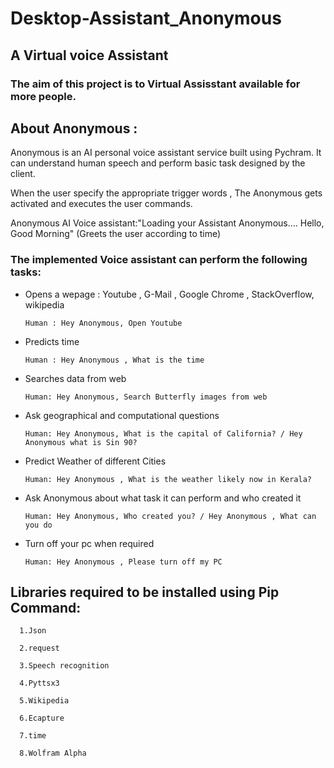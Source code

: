 # Desktop-Assistant_Anonymous

## A Virtual voice Assistant

### The aim of this project is to Virtual Assisstant available for more people.

## About Anonymous : 

Anonymous is an AI personal voice assistant service built using Pychram. It can understand human speech and perform basic task designed by the client.

When the user specify the appropriate trigger words , The Anonymous gets activated and executes the user commands.

Anonymous AI Voice assistant:"Loading your Assistant Anonymous.... Hello, Good Morning" (Greets the user according to time)

### The implemented Voice assistant can perform the following tasks:

- Opens a wepage : Youtube , G-Mail , Google Chrome , StackOverflow, wikipedia

      Human : Hey Anonymous, Open Youtube

- Predicts time
    
      Human : Hey Anonymous , What is the time
     
- Searches data from web

      Human: Hey Anonymous, Search Butterfly images from web

- Ask geographical and computational questions

      Human: Hey Anonymous, What is the capital of California? / Hey Anonymous what is Sin 90?
      
- Predict Weather of different Cities

      Human: Hey Anonymous , What is the weather likely now in Kerala?   
      
- Ask Anonymous about what task it can perform and who created it      
     
      Human: Hey Anonymous, Who created you? / Hey Anonymous , What can you do
      
- Turn off your pc when required

      Human: Hey Anonymous , Please turn off my PC    
      
## Libraries required to be installed using Pip Command:

      1.Json

      2.request

      3.Speech recognition

      4.Pyttsx3

      5.Wikipedia

      6.Ecapture

      7.time

      8.Wolfram Alpha
     
